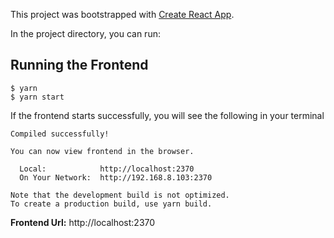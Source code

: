 This project was bootstrapped with [Create React App](https://github.com/facebook/create-react-app).

In the project directory, you can run:

## Running the Frontend
    $ yarn
    $ yarn start
    
If the frontend starts successfully, you will see the following in your terminal

    Compiled successfully!
    
    You can now view frontend in the browser.
    
      Local:            http://localhost:2370
      On Your Network:  http://192.168.8.103:2370
    
    Note that the development build is not optimized.
    To create a production build, use yarn build.

**Frontend Url:** http://localhost:2370